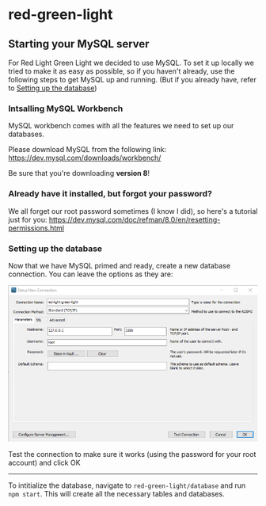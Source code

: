 # red-green-light

## Starting your MySQL server
For Red Light Green Light we decided to use MySQL. To set it up locally we tried to make it as easy as possible, so if you haven't already, use the following steps to get MySQL up and running. (But if you already have, refer to [Setting up the database](#setting-up-the-database))

### Intsalling MySQL Workbench
MySQL workbench comes with all the features we need to set up our databases.

Please download MySQL from the following link: https://dev.mysql.com/downloads/workbench/

Be sure that you're downloading **version 8**!

### Already have it installed, but forgot your password?
We all forget our root password sometimes (I know I did), so here's a tutorial just for you: https://dev.mysql.com/doc/refman/8.0/en/resetting-permissions.html

### Setting up the database
Now that we have MySQL primed and ready, create a new database connection. You can leave the options as they are:

![Create Connection](readme_images/create_connection.png)

Test the connection to make sure it works (using the password for your root account) and click OK

---

To intitialize the database, navigate to `red-green-light/database` and run `npm start`. This will create all the necessary tables and databases.